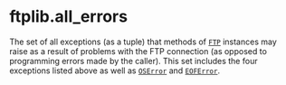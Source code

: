 # ftplib.all_errors

The set of all exceptions (as a tuple) that methods of [`FTP`](/modules/ftplib/FTP/) instances may raise as a result of problems with the FTP connection (as opposed to programming errors made by the caller). This set includes the four exceptions listed above as well as [`OSError`](/exceptions/OSError.md) and [`EOFError`](/exceptions/EOFError.md).